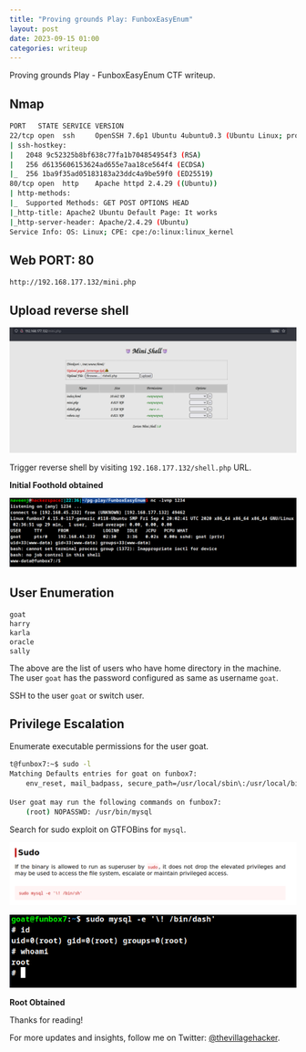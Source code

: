 ```yaml
---
title: "Proving grounds Play: FunboxEasyEnum"
layout: post
date: 2023-09-15 01:00
categories: writeup
---
```


Proving grounds Play - FunboxEasyEnum CTF writeup.

## Nmap

```sh
PORT   STATE SERVICE VERSION
22/tcp open  ssh     OpenSSH 7.6p1 Ubuntu 4ubuntu0.3 (Ubuntu Linux; protocol 2.0)
| ssh-hostkey: 
|   2048 9c52325b8bf638c77fa1b704854954f3 (RSA)
|   256 d6135606153624ad655e7aa18ce564f4 (ECDSA)
|_  256 1ba9f35ad05183183a23ddc4a9be59f0 (ED25519)
80/tcp open  http    Apache httpd 2.4.29 ((Ubuntu))
| http-methods: 
|_  Supported Methods: GET POST OPTIONS HEAD
|_http-title: Apache2 Ubuntu Default Page: It works
|_http-server-header: Apache/2.4.29 (Ubuntu)
Service Info: OS: Linux; CPE: cpe:/o:linux:linux_kernel
```

## Web PORT: 80

```text
http://192.168.177.132/mini.php
```

## Upload reverse shell

![img](/assets/images/CTF/Proving_Grounds/FunboxEasyEnum/web.png)

Trigger reverse shell by visiting `192.168.177.132/shell.php` URL.

**Initial Foothold obtained**

![img](/assets/images/CTF/Proving_Grounds/FunboxEasyEnum/shell.png)

## User Enumeration

```text
goat
harry
karla
oracle
sally
```

The above are the list of users who have home directory in the machine. The user `goat` has the password configured as same as username `goat`.

SSH to the user `goat` or switch user.

## Privilege Escalation

Enumerate executable permissions for the user goat.

```sh
t@funbox7:~$ sudo -l
Matching Defaults entries for goat on funbox7:
    env_reset, mail_badpass, secure_path=/usr/local/sbin\:/usr/local/bin\:/usr/sbin\:/usr/bin\:/sbin\:/bin\:/snap/bin

User goat may run the following commands on funbox7:
    (root) NOPASSWD: /usr/bin/mysql
```

Search for sudo exploit on GTFOBins for `mysql`.

![img](/assets/images/CTF/Proving_Grounds/FunboxEasyEnum/gtfo.png)

![img](/assets/images/CTF/Proving_Grounds/FunboxEasyEnum/root.png)

**Root Obtained**

Thanks for reading!

For more updates and insights, follow me on Twitter: [@thevillagehacker](https://twitter.com/thevillagehackr).